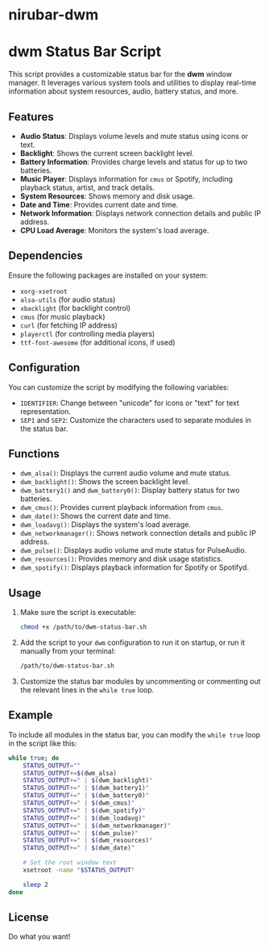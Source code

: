 # nirubar-dwm

# dwm Status Bar Script

This script provides a customizable status bar for the **dwm** window manager. It leverages various system tools and utilities to display real-time information about system resources, audio, battery status, and more. 

## Features

- **Audio Status**: Displays volume levels and mute status using icons or text.
- **Backlight**: Shows the current screen backlight level.
- **Battery Information**: Provides charge levels and status for up to two batteries.
- **Music Player**: Displays information for `cmus` or Spotify, including playback status, artist, and track details.
- **System Resources**: Shows memory and disk usage.
- **Date and Time**: Provides current date and time.
- **Network Information**: Displays network connection details and public IP address.
- **CPU Load Average**: Monitors the system's load average.

## Dependencies

Ensure the following packages are installed on your system:
- `xorg-xsetroot`
- `alsa-utils` (for audio status)
- `xbacklight` (for backlight control)
- `cmus` (for music playback)
- `curl` (for fetching IP address)
- `playerctl` (for controlling media players)
- `ttf-font-awesome` (for additional icons, if used)

## Configuration

You can customize the script by modifying the following variables:

- `IDENTIFIER`: Change between "unicode" for icons or "text" for text representation.
- `SEP1` and `SEP2`: Customize the characters used to separate modules in the status bar.

## Functions

- `dwm_alsa()`: Displays the current audio volume and mute status.
- `dwm_backlight()`: Shows the screen backlight level.
- `dwm_battery1()` and `dwm_battery0()`: Display battery status for two batteries.
- `dwm_cmus()`: Provides current playback information from `cmus`.
- `dwm_date()`: Shows the current date and time.
- `dwm_loadavg()`: Displays the system's load average.
- `dwm_networkmanager()`: Shows network connection details and public IP address.
- `dwm_pulse()`: Displays audio volume and mute status for PulseAudio.
- `dwm_resources()`: Provides memory and disk usage statistics.
- `dwm_spotify()`: Displays playback information for Spotify or Spotifyd.

## Usage

1. Make sure the script is executable:
    ```bash
    chmod +x /path/to/dwm-status-bar.sh
    ```

2. Add the script to your `dwm` configuration to run it on startup, or run it manually from your terminal:
    ```bash
    /path/to/dwm-status-bar.sh
    ```

3. Customize the status bar modules by uncommenting or commenting out the relevant lines in the `while true` loop.

## Example

To include all modules in the status bar, you can modify the `while true` loop in the script like this:

```bash
while true; do
    STATUS_OUTPUT=""
    STATUS_OUTPUT+=$(dwm_alsa)
    STATUS_OUTPUT+=" | $(dwm_backlight)"
    STATUS_OUTPUT+=" | $(dwm_battery1)"
    STATUS_OUTPUT+=" | $(dwm_battery0)"
    STATUS_OUTPUT+=" | $(dwm_cmus)"
    STATUS_OUTPUT+=" | $(dwm_spotify)"
    STATUS_OUTPUT+=" | $(dwm_loadavg)"
    STATUS_OUTPUT+=" | $(dwm_networkmanager)"
    STATUS_OUTPUT+=" | $(dwm_pulse)"
    STATUS_OUTPUT+=" | $(dwm_resources)"
    STATUS_OUTPUT+=" | $(dwm_date)"

    # Set the root window text
    xsetroot -name "$STATUS_OUTPUT"

    sleep 2
done
```

## License

Do what you want!
